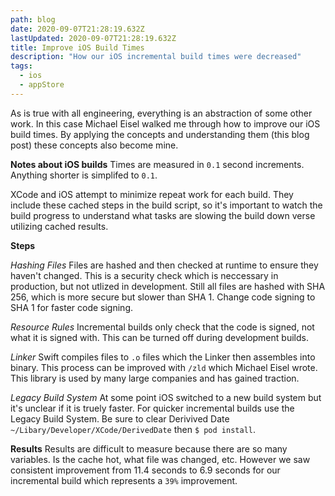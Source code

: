 ```yaml
---
path: blog
date: 2020-09-07T21:28:19.632Z
lastUpdated: 2020-09-07T21:28:19.632Z
title: Improve iOS Build Times
description: "How our iOS incremental build times were decreased"
tags:
  - ios
  - appStore
---
```


As is true with all engineering, everything is an abstraction of some other work. In this case Michael Eisel walked me through how to improve our iOS build times. By applying the concepts and understanding them (this blog post) these concepts also become mine.

**Notes about iOS builds**
Times are measured in `0.1` second increments. Anything shorter is simplifed to `0.1`.

XCode and iOS attempt to minimize repeat work for each build. They include these cached steps in the build script, so it's important to watch the build progress to understand what tasks are slowing the build down verse utilizing cached results.

**Steps**

_Hashing Files_
Files are hashed and then checked at runtime to ensure they haven't changed. This is a security check which is neccessary in production, but not utlized in development. Still all files are hashed with SHA 256, which is more secure but slower than SHA 1. Change code signing to SHA 1 for faster code signing.

_Resource Rules_
Incremental builds only check that the code is signed, not what it is signed with. This can be turned off during development builds.

_Linker_
Swift compiles files to `.o` files which the Linker then assembles into binary. This process can be improved with `/zld` which Michael Eisel wrote. This library is used by many large companies and has gained traction.

_Legacy Build System_
At some point iOS switched to a new build system but it's unclear if it is truely faster. For quicker incremental builds use the Legacy Build System. Be sure to clear Derivived Date `~/Libary/Developer/XCode/DerivedDate` then `$ pod install`.

**Results**
Results are difficult to measure because there are so many variables. Is the cache hot, what file was changed, etc. However we saw consistent improvement from 11.4 seconds to 6.9 seconds for our incremental build which represents a `39%` improvement.
